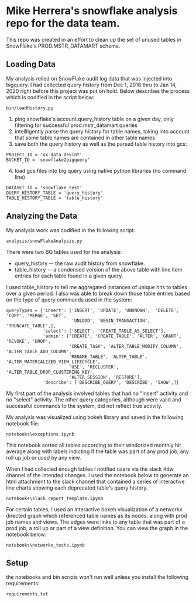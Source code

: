 
Mike Herrera's snowflake analysis repo for the data team.
==========
This repo was created in an effort to clean up the set of unused tables in SnowFlake's PROD.MSTR_DATAMART schema.

Loading Data
-----
My analysis relied on SnowFlake audit log data that was injected into bigquery. I had collected query history from Dec 1, 2018 thru to Jan 14, 2020 right before this project was put on hold. Below describes the process which is codified in the script below:

```
bin/loadHistory.py
```

1. ping snowflake's account.query_history table on a given day, only filtering for successful prod.mstr_datamart queries
2. intellligently parse the query history for table names, taking into account that some table names are contained in other table names
3. save both the query history as well as the parsed table history into gcs:

```
PROJECT_ID = 'ox-data-devint'
BUCKET_ID = 'snowflake2bigquery'
```
4. load gcs files into big query using native python libraries (no command line)
```
DATASET_ID = 'snowflake_test'
QUERY_HISTORY_TABLE = 'query_history'
TABLE_HISTORY_TABLE = 'table_history'
```

Analyzing the Data
-----
My analysis work was codified in the following script:

```
analysis/snowFlakeAnalysis.py
```

There were two BQ tables used for the analysis:

* query_history -- the raw audit history from snowflake.
* table_history -- a condensed version of the above table with line item entries for each table found in a given query.

I used table_history to tell me aggregated instances of unique hits to tables over a given period. I also was able to break down those table entries based on the type of query commands used in the system:

```
queryTypes = {'insert': ['INSERT', 'UPDATE', 'UNKNOWN',  'DELETE', 'COPY', 'MERGE', 'SET',
                         'UNLOAD', 'BEGIN_TRANSACTION', 'TRUNCATE_TABLE',],
              'select': ['SELECT', 'CREATE_TABLE_AS_SELECT'],
              'admin': ['CREATE', 'CREATE_TABLE', 'ALTER', 'GRANT', 'REVOKE', 'DROP',
                        'CREATE_TASK', 'ALTER_TABLE_MODIFY_COLUMN', 'ALTER_TABLE_ADD_COLUMN',
                        'RENAME_TABLE', 'ALTER_TABLE', 'ALTER_MATERIALIZED_VIEW_LIFECYCLE',
                        'USE', 'RECLUSTER', 'ALTER_TABLE_DROP_CLUSTERING_KEY',
                        'ALTER_SESSION', 'RESTORE'],
              'describe': ['DESCRIBE_QUERY', 'DESCRIBE', 'SHOW',]}
```

My first part of the analysis involved tables that had no "insert" activity and no "select" activity. The other query categories, although were valid and successful commands to the system, did not reflect true activity.

My analysis was visualized using bokeh library and saved in the following notebook file:

```
notebooks\exceptions.ipynb
```

This notebook sorted all tables according to their windorized monthly hit average along with labels indicting if the table was part of any prod job, any roll up job or used by any view.

When I had collected enough tables I notified users via the slack #dw channel of the intended changes. I used the notebook below to generate an html attachment to the slack channel that contained a series of interactive line charts showing each deprecated table's query history.

```
notebooks\slack_report_template.ipynb
```

For certain tables, I used an interactive bokeh visualization of a networkx directed graph which referenced table names as its nodes, along with prod job names and views. The edges were links to any table that was part of a prod job, a roll up or part of a view definition. You can view the graph in the notebook below:

```
notebooks\networkx_tests.ipynb
```

Setup
----
the notebooks and bin scripts won't run well unless you install the following requirements:

```
requirements.txt
```
